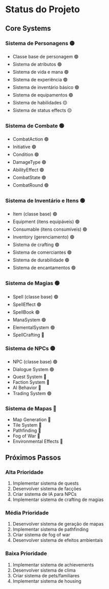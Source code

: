 # Status do Projeto

## Core Systems

### Sistema de Personagens 🟡
- Classe base de personagem 🟢
- Sistema de atributos 🟢
- Sistema de vida e mana 🟢
- Sistema de experiência 🟢
- Sistema de inventário básico 🟢
- Sistema de equipamentos 🟢
- Sistema de habilidades 🟡
- Sistema de status effects 🟡

### Sistema de Combate 🟢
- CombatAction 🟢
- Initiative 🟢
- Condition 🟢
- DamageType 🟢
- AbilityEffect 🟢
- CombatState 🟢
- CombatRound 🟢

### Sistema de Inventário e Itens 🟢
- Item (classe base) 🟢
- Equipment (itens equipáveis) 🟢
- Consumable (itens consumíveis) 🟢
- Inventory (gerenciamento) 🟢
- Sistema de crafting 🟢
- Sistema de comerciantes 🟢
- Sistema de durabilidade 🟢
- Sistema de encantamentos 🟢

### Sistema de Magias 🟢
- Spell (classe base) 🟢
- SpellEffect 🟢
- SpellBook 🟢
- ManaSystem 🟢
- ElementalSystem 🟢
- SpellCrafting 🔴

### Sistema de NPCs 🟡
- NPC (classe base) 🟢
- Dialogue System 🟢
- Quest System 🔴
- Faction System 🔴
- AI Behavior 🔴
- Trading System 🟢

### Sistema de Mapas 🔴
- Map Generation 🔴
- Tile System 🔴
- Pathfinding 🔴
- Fog of War 🔴
- Environmental Effects 🔴

## Próximos Passos

### Alta Prioridade
1. Implementar sistema de quests
2. Desenvolver sistema de facções
3. Criar sistema de IA para NPCs
4. Implementar sistema de crafting de magias

### Média Prioridade
1. Desenvolver sistema de geração de mapas
2. Implementar sistema de pathfinding
3. Criar sistema de fog of war
4. Desenvolver sistema de efeitos ambientais

### Baixa Prioridade
1. Implementar sistema de achievements
2. Desenvolver sistema de clima
3. Criar sistema de pets/familiares
4. Implementar sistema de housing
